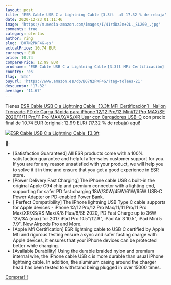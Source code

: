 ```yaml
---
layout: post
title: 'ESR Cable USB C a Lightning Cable【3.3ft  al 17.32 % de rebaja'
date: 2020-12-23 01:11:46
image: 'https://m.media-amazon.com/images/I/41rdDzJm+2L._SL200_.jpg'
comments: true
category: ofertas
author: ring
slug: 'B07N2PKF4G-es'
actualPrice: 10.74 EUR
currency: EUR
price: 10.74
comparePrice: 12.99 EUR
prodname: 'ESR Cable USB C a Lightning Cable【3.3ft MFi Certificación】 Nailon Trenzado PD de Carga Rápida para iPhone 12/12 Pro/12 Mini/12 Pro MAX/SE 2020/11/11 Pro/11 Pro MAX/X/XS/XR  Usar con Cargadores USB-C'
country: 'es'
flag: '🇪🇸'
buyurl: 'https://www.amazon.es/dp/B07N2PKF4G/?tag=tolees-21'
descuento: '17.32'
average: '11.67'
---
```


Tienes [ESR Cable USB C a Lightning Cable【3.3ft MFi Certificación】 Nailon Trenzado PD de Carga Rápida para iPhone 12/12 Pro/12 Mini/12 Pro MAX/SE 2020/11/11 Pro/11 Pro MAX/X/XS/XR  Usar con Cargadores USB-C](https://www.amazon.es/dp/B07N2PKF4G/?tag=tolees-21) con precio final de  10.74 EUR (original: 12.99 EUR) (17.32 %  de rebaja) aqui!

[![ESR Cable USB C a Lightning Cable【3.3ft ](https://m.media-amazon.com/images/I/41rdDzJm+2L._SL200_.jpg)](https://www.amazon.es/dp/B07N2PKF4G/?tag=tolees-21)

🔎:

- [Satisfaction Guaranteed] All ESR products come with a 100% satisfaction guarantee and helpful after-sales customer support for you. If you are for any reason unsatisfied with your product, we will help you to solve it it in time and ensure that you get a good experience in ESR store.
- [Power Delivery Fast Charging] The iPhone cable USB c built-in the original Apple C94 chip and premium connector with a lighting end, supporting for safer PD fast charging 18W/30W/45W/61W/65W USB-C Power Adapter or PD-enabled Power Bank.
- [ Perfect Compatibility] The iPhone lightning USB Type C cable supports for Apple devices - iPhone 12/12 Pro/12 Pro Max/11/11 Pro/11 Pro Max/XR/XS/XS Max/X/8 Plus/8/SE 2020, PD Fast Charge up to 36W 12V/3A (max) for 2017 iPad Pro 10.5"/12.9", iPad Air 3 10.5", iPad Mini 5 7.9", New Airpods Pro and More.
- [Apple Mfi Certification] ESR lightning cable to USB C certified by Apple Mfi and rigorous testing ensure a sync and safer fasting charge with Apple devices, it ensures that your iPhone devices can be protected better while charging.
- [Available Durability] Using the durable braided nylon and premium internal wire, the iPhone cable USB c is more durable than usual iPhone lightning cable. In addition, the aluminum casing around the charger head has been tested to withstand being plugged in over 15000 times.

[Comprar!!!](https://www.amazon.es/dp/B07N2PKF4G/?tag=tolees-21)
